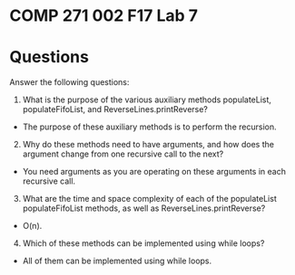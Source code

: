 # COMP 271 002 F17 Lab 7

# Questions


 Answer the following questions:
 
1. What is the purpose of the various auxiliary methods populateList, populateFifoList, and ReverseLines.printReverse?

  - The purpose of these auxiliary methods is to perform the recursion.

2. Why do these methods need to have arguments, and how does the argument change from one recursive call to the next?

  - You need arguments as you are operating on these arguments in each recursive call. 

3. What are the time and space complexity of each of the populateList populateFifoList methods, as well as ReverseLines.printReverse?

  - O(n).

4. Which of these methods can be implemented using while loops?

  - All of them can be implemented using while loops.
